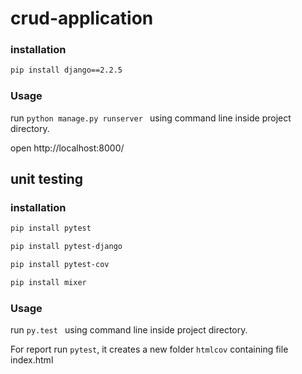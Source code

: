 # crud-application 

### installation
```bash
pip install django==2.2.5
```

### Usage
run ```python manage.py runserver ``` using command line inside project directory.

open http://localhost:8000/ 


## unit testing

### installation

```bash
pip install pytest
```

```bash
pip install pytest-django
```

```bash
pip install pytest-cov
```

```bash
pip install mixer
```

### Usage

run ```py.test ``` using command line inside project directory.

For report run ```pytest```, it creates a new folder ```htmlcov``` containing file index.html
